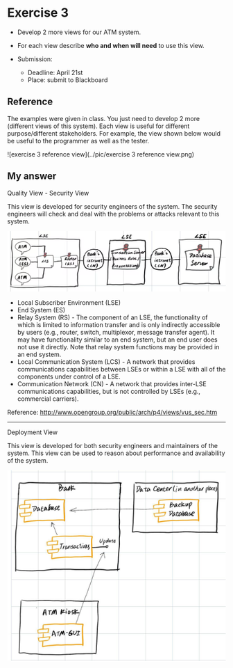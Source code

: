 # Exercise 3

- Develop 2 more views for our ATM system.

- For each view describe **who and when will need** to use this view.

- Submission:
  - Deadline: April 21st
  - Place: submit to Blackboard

## Reference

The examples were given in class. You just need to develop 2 more (different views of this system). Each view is useful for different purpose/different stakeholders. For example, the view shown below would be useful to the programmer as well as the tester.

![exercise 3 reference view](../pic/exercise 3 reference view.png)

## My answer

Quality View - Security View

This view is developed for security engineers of the system. The security engineers will check and deal with the problems or attacks relevant to this system.

![exercise_3_Security_View](../pic/exercise_3_Security_View.jpg)

- Local Subscriber Environment (LSE)
- End System (ES)
- Relay System (RS) - The component of an LSE, the functionality of which is limited to information transfer and is only indirectly accessible by users (e.g., router, switch, multiplexor, message transfer agent). It may have functionality similar to an end system, but an end user does not use it directly. Note that relay system functions may be provided in an end system.
- Local Communication System (LCS) - A network that provides communications capabilities between LSEs or within a LSE with all of the components under control of a LSE.
- Communication Network (CN) - A network that provides inter-LSE communications capabilities, but is not controlled by LSEs (e.g., commercial carriers).

Reference: <http://www.opengroup.org/public/arch/p4/views/vus_sec.htm>

---

Deployment View

This view is developed for both security engineers and maintainers of the system. This view can be used to reason about performance and availability of the system.

![exercise_3_Deployment_View](../pic/exercise_3_Deployment_View.jpg)

